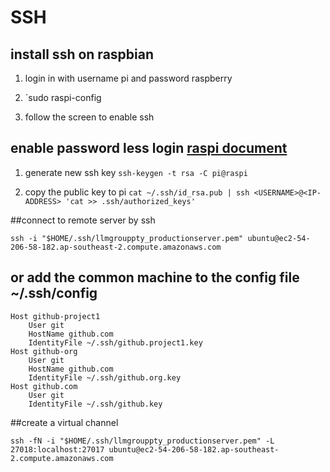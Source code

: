 # SSH

## install ssh on raspbian
1. login in with username pi and password raspberry

2. `sudo raspi-config

3. follow the screen to enable ssh

## enable password less login  [raspi document](https://www.raspberrypi.org/documentation/remote-access/ssh/passwordless.md)

1. generate new ssh key `ssh-keygen -t rsa -C pi@raspi`

2. copy the public key to pi `cat ~/.ssh/id_rsa.pub | ssh <USERNAME>@<IP-ADDRESS> 'cat >> .ssh/authorized_keys'`

##connect to remote server by ssh

`ssh -i "$HOME/.ssh/llmgrouppty_productionserver.pem" ubuntu@ec2-54-206-58-182.ap-southeast-2.compute.amazonaws.com`

## or add the common machine to the config file ~/.ssh/config

```
Host github-project1
    User git
    HostName github.com
    IdentityFile ~/.ssh/github.project1.key
Host github-org
    User git
    HostName github.com
    IdentityFile ~/.ssh/github.org.key
Host github.com
    User git
    IdentityFile ~/.ssh/github.key
```
##create a virtual channel

`ssh -fN -i "$HOME/.ssh/llmgrouppty_productionserver.pem" -L 27018:localhost:27017 ubuntu@ec2-54-206-58-182.ap-southeast-2.compute.amazonaws.com`
